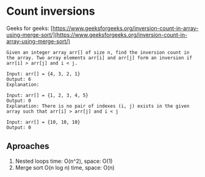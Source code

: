 # Count inversions

Geeks for geeks: [https://www.geeksforgeeks.org/inversion-count-in-array-using-merge-sort/](https://www.geeksforgeeks.org/inversion-count-in-array-using-merge-sort/)

```
Given an integer array arr[] of size n, find the inversion count in the array. Two array elements arr[i] and arr[j] form an inversion if arr[i] > arr[j] and i < j.

Input: arr[] = {4, 3, 2, 1}
Output: 6
Explanation:

Input: arr[] = {1, 2, 3, 4, 5}
Output: 0
Explanation: There is no pair of indexes (i, j) exists in the given array such that arr[i] > arr[j] and i < j

Input: arr[] = {10, 10, 10}
Output: 0
```

## Aproaches

1. Nested loops time: O(n^2), space: O(1)
2. Merge sort O(n log n) time, space: O(n)
